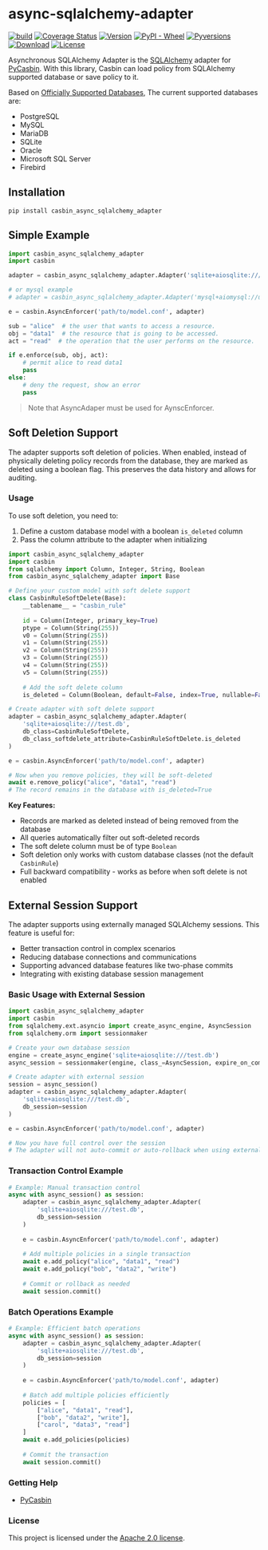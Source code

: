 async-sqlalchemy-adapter
====

[![build](https://github.com/officialpycasbin/async-sqlalchemy-adapter/actions/workflows/build.yml/badge.svg)](https://github.com/officialpycasbin/async-sqlalchemy-adapter/actions/workflows/build.yml)
[![Coverage Status](https://coveralls.io/repos/github/officialpycasbin/async-sqlalchemy-adapter/badge.svg)](https://coveralls.io/github/officialpycasbin/async-sqlalchemy-adapter)
[![Version](https://img.shields.io/pypi/v/casbin_async_sqlalchemy_adapter.svg)](https://pypi.org/project/casbin_async_sqlalchemy_adapter/)
[![PyPI - Wheel](https://img.shields.io/pypi/wheel/casbin_async_sqlalchemy_adapter.svg)](https://pypi.org/project/casbin_async_sqlalchemy_adapter/)
[![Pyversions](https://img.shields.io/pypi/pyversions/casbin_async_sqlalchemy_adapter.svg)](https://pypi.org/project/casbin_async_sqlalchemy_adapter/)
[![Download](https://static.pepy.tech/badge/casbin-async-sqlalchemy-adapter)](https://pypi.org/project/casbin_async_sqlalchemy_adapter/)
[![License](https://img.shields.io/pypi/l/casbin_async_sqlalchemy_adapter.svg)](https://pypi.org/project/casbin_async_sqlalchemy_adapter/)

Asynchronous SQLAlchemy Adapter is the [SQLAlchemy](https://www.sqlalchemy.org) adapter for [PyCasbin](https://github.com/casbin/pycasbin). With this library, Casbin can load policy from SQLAlchemy supported database or save policy to it.

Based on [Officially Supported Databases](http://www.sqlalchemy.org/), The current supported databases are:

- PostgreSQL
- MySQL
- MariaDB
- SQLite
- Oracle
- Microsoft SQL Server
- Firebird

## Installation

```
pip install casbin_async_sqlalchemy_adapter
```

## Simple Example

```python
import casbin_async_sqlalchemy_adapter
import casbin

adapter = casbin_async_sqlalchemy_adapter.Adapter('sqlite+aiosqlite:///test.db')

# or mysql example 
# adapter = casbin_async_sqlalchemy_adapter.Adapter('mysql+aiomysql://user:pwd@127.0.0.1:3306/exampledb')

e = casbin.AsyncEnforcer('path/to/model.conf', adapter)

sub = "alice"  # the user that wants to access a resource.
obj = "data1"  # the resource that is going to be accessed.
act = "read"  # the operation that the user performs on the resource.

if e.enforce(sub, obj, act):
    # permit alice to read data1
    pass
else:
    # deny the request, show an error
    pass
```

> Note that AsyncAdaper must be used for AynscEnforcer.

## Soft Deletion Support

The adapter supports soft deletion of policies. When enabled, instead of physically deleting policy records from the database, they are marked as deleted using a boolean flag. This preserves the data history and allows for auditing.

### Usage

To use soft deletion, you need to:

1. Define a custom database model with a boolean `is_deleted` column
2. Pass the column attribute to the adapter when initializing

```python
import casbin_async_sqlalchemy_adapter
import casbin
from sqlalchemy import Column, Integer, String, Boolean
from casbin_async_sqlalchemy_adapter import Base

# Define your custom model with soft delete support
class CasbinRuleSoftDelete(Base):
    __tablename__ = "casbin_rule"
    
    id = Column(Integer, primary_key=True)
    ptype = Column(String(255))
    v0 = Column(String(255))
    v1 = Column(String(255))
    v2 = Column(String(255))
    v3 = Column(String(255))
    v4 = Column(String(255))
    v5 = Column(String(255))
    
    # Add the soft delete column
    is_deleted = Column(Boolean, default=False, index=True, nullable=False)

# Create adapter with soft delete support
adapter = casbin_async_sqlalchemy_adapter.Adapter(
    'sqlite+aiosqlite:///test.db',
    db_class=CasbinRuleSoftDelete,
    db_class_softdelete_attribute=CasbinRuleSoftDelete.is_deleted
)

e = casbin.AsyncEnforcer('path/to/model.conf', adapter)

# Now when you remove policies, they will be soft-deleted
await e.remove_policy("alice", "data1", "read")
# The record remains in the database with is_deleted=True
```

**Key Features:**
- Records are marked as deleted instead of being removed from the database
- All queries automatically filter out soft-deleted records
- The soft delete column must be of type `Boolean`
- Soft deletion only works with custom database classes (not the default `CasbinRule`)
- Full backward compatibility - works as before when soft delete is not enabled

## External Session Support

The adapter supports using externally managed SQLAlchemy sessions. This feature is useful for:

- Better transaction control in complex scenarios
- Reducing database connections and communications
- Supporting advanced database features like two-phase commits
- Integrating with existing database session management

### Basic Usage with External Session

```python
import casbin_async_sqlalchemy_adapter
import casbin
from sqlalchemy.ext.asyncio import create_async_engine, AsyncSession
from sqlalchemy.orm import sessionmaker

# Create your own database session
engine = create_async_engine('sqlite+aiosqlite:///test.db')
async_session = sessionmaker(engine, class_=AsyncSession, expire_on_commit=False)

# Create adapter with external session
session = async_session()
adapter = casbin_async_sqlalchemy_adapter.Adapter(
    'sqlite+aiosqlite:///test.db',
    db_session=session
)

e = casbin.AsyncEnforcer('path/to/model.conf', adapter)

# Now you have full control over the session
# The adapter will not auto-commit or auto-rollback when using external sessions
```

### Transaction Control Example

```python
# Example: Manual transaction control
async with async_session() as session:
    adapter = casbin_async_sqlalchemy_adapter.Adapter(
        'sqlite+aiosqlite:///test.db',
        db_session=session
    )
    
    e = casbin.AsyncEnforcer('path/to/model.conf', adapter)
    
    # Add multiple policies in a single transaction
    await e.add_policy("alice", "data1", "read")
    await e.add_policy("bob", "data2", "write")
    
    # Commit or rollback as needed
    await session.commit()
```

### Batch Operations Example

```python
# Example: Efficient batch operations
async with async_session() as session:
    adapter = casbin_async_sqlalchemy_adapter.Adapter(
        'sqlite+aiosqlite:///test.db',
        db_session=session
    )
    
    e = casbin.AsyncEnforcer('path/to/model.conf', adapter)
    
    # Batch add multiple policies efficiently
    policies = [
        ["alice", "data1", "read"],
        ["bob", "data2", "write"],
        ["carol", "data3", "read"]
    ]
    await e.add_policies(policies)
    
    # Commit the transaction
    await session.commit()
```


### Getting Help

- [PyCasbin](https://github.com/casbin/pycasbin)

### License

This project is licensed under the [Apache 2.0 license](LICENSE).
